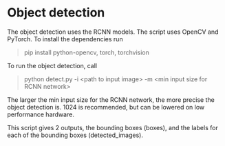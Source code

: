 # Object detection

The object detection uses the RCNN models. The script uses OpenCV and PyTorch. To install the dependencies run

> pip install python-opencv, torch, torchvision

To run the object detection, call

> python detect.py -i \<path to input image> -m \<min input size for RCNN network>

The larger the min input size for the RCNN network, the more precise the object detection is. 1024 is recommended, but can be lowered on low performance hardware.

This script gives 2 outputs, the bounding boxes (boxes), and the labels for each of the bounding boxes (detected_images).



